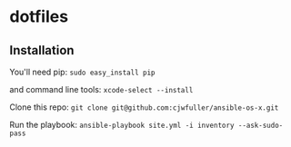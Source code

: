 # dotfiles

## Installation

You'll need pip: `sudo easy_install pip`

and command line tools: `xcode-select --install`

Clone this repo: `git clone git@github.com:cjwfuller/ansible-os-x.git`

Run the playbook: `ansible-playbook site.yml -i inventory --ask-sudo-pass`
